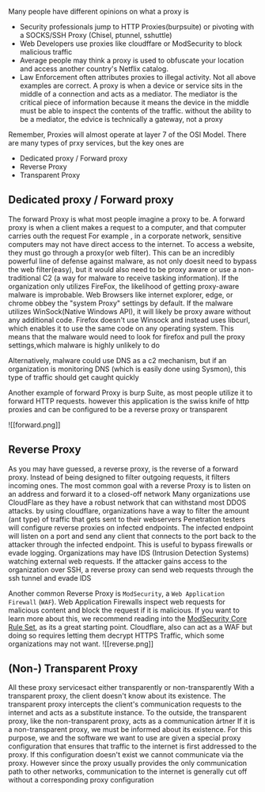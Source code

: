 
Many people have different opinions on what a proxy is 
+ Security professionals jump to HTTP Proxies(burpsuite) or pivoting with a SOCKS/SSH Proxy (Chisel, ptunnel, sshuttle)
+ Web Developers use proxies like cloudffare or ModSecurity to block malicious traffic
+ Average people may think a proxy is used to obfuscate your location and access another country's Netflix catalog.
+ Law Enforcement often attributes proxies to illegal activity.
Not all above examples are correct. A proxy is when a device or service sits in the middle of a connection and acts as a mediator. The mediator is the critical piece of information because it means the device in the middle must be able to inspect the contents of the traffic. without the ability to be a mediator, the edvice is technically a gateway, not a proxy

Remember, Proxies will almost operate at layer 7 of the OSI Model. There are many types of prxy services, but the key ones are

+ Dedicated proxy / Forward proxy
+ Reverse Proxy
+ Transparent Proxy

## Dedicated proxy / Forward proxy

The forward Proxy is what most people imagine a proxy to be. A forward proxy is when a client makes a request to a computer, and that computer carries outh the request
For example , in a corporate network, sensitive computers may not have direct access to the internet. To access a website, they must go through a proxy(or web filter). This can be an incredibly powerful line of defense against malware, as not only doesit need to bypass the web filter(easy), but it would also need to be proxy aware  or use a non-traditional C2 (a way for malware to receive tasking information). If the organization only utilizes FireFox, the likelihood of getting proxy-aware malware is improbable.
Web Browsers like internet explorer, edge, or chrome obbey the "system Proxy" settings by default. If the malware utilizes WinSock(Native Windows API), it will likely be proxy aware without any additional code. Firefox doesn't use Winsock and instead uses libcurl, which enables it to use the same code on any operating system. This means that the malware would need to look for firefox and pull the proxy settings,which malware is highly unlikely to do

Alternatively, malware could use DNS as a c2 mechanism, but if an organization is monitoring DNS (which is easily done using Sysmon), this type of traffic should get caught quickly

Another example of forward Proxy is burp Suite, as most people utilize it to forward HTTP requests. however this application is the swiss knife of http proxies and can be configured to be a reverse proxy or transparent

![[forward.png]]

## Reverse Proxy
As you may have guessed, a reverse proxy, is the reverse of a forward proxy. Instead of being designed to filter outgoing requests, it filters incoming ones. The most common goal with a reverse Proxy is to listen on an address and forward it to a closed-off network
Many organizations use CloudFlare as they have a robust network that can withstand most DDOS attacks. by using cloudflare, organizations have a way to filter the amount (ant type) of traffic that gets sent to their webservers
Penetration testers will configure reverse proxies on infected endpoints. The infected endpoint will listen on a port and send any client that connects to the port back to the attacker through the infected endpoint. This is useful to bypass firewalls or evade logging. Organizations may have IDS (Intrusion Detection Systems) watching external web requests. If the attacker gains access to the organization over SSH, a reverse proxy can send web requests through the ssh tunnel and evade IDS

Another common Reverse Proxy is `ModSecurity`, a `Web Application Firewall` (`WAF`). Web Application Firewalls inspect web requests for malicious content and block the request if it is malicious. If you want to learn more about this, we recommend reading into the [ModSecurity Core Rule Set](https://owasp.org/www-project-modsecurity-core-rule-set/), as its a great starting point. Cloudflare, also can act as a WAF but doing so requires letting them decrypt HTTPS Traffic, which some organizations may not want.
![[reverse.png]]
## (Non-) Transparent Proxy

All these proxy servicesact either transparently or non-transparently
With a transparent proxy, the client doesn't know about its existence. The transparent proxy intercepts the client's communication requests to the internet and acts as a substitute instance. To the outside, the transparent proxy, like the non-transparent proxy, acts as a communication ártner
If it is a non-transparent proxy, we must be informed about its existence. For this purpose, we and the software we want to use are given a special proxy configuration that ensures that traffic to the internet is first addressed to the proxy. If this configuration doesn't exist we cannot communicate via the proxy. However since the proxy usually provides the only communication path to other networks, communication to the internet is generally cut off without a corresponding proxy configuration